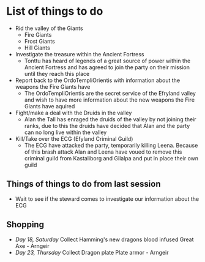 # List of things to do

- Rid the valley of the Giants
  - Fire Giants
  - Frost Giants
  - Hill Giants
- Investigate the treasure within the Ancient Fortress
  - Tonttu has heard of legends of a great source of power within the Ancient Fortress and has agreed to join the party on their mission until they reach this place
- Report back to the OrdoTempliOrientis with information about the weapons the Fire Giants have
  - The OrdoTempliOrientis are the secret service of the Efryland valley and wish to have more information about the new weapons the Fire Giants have aquired
- Fight/make a deal with the Druids in the valley
  - Alan the Tall has enraged the druids of the valley by not joining their ranks, due to this the druids have decided that Alan and the party can no long live within the valley
- Kill/Take over the ECG (Efyland Criminal Guild)
  - The ECG have attacked the party, temporarily killing Leena. Because of this brash attack Alan and Leena have voued to remove this criminal guild from Kastaliborg and Gilalpa and put in place their own guild

## Things of things to do from last session

- Wait to see if the steward comes to investigate our information about the ECG

## Shopping

- *Day 18, Saturday* Collect Hamming's new dragons blood infused Great Axe - Arngeir
- *Day 23, Thursday* Collect Dragon plate Plate armor - Arngeir